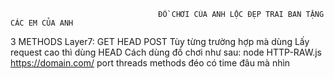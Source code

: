                                      ĐỒ CHƠI CỦA ANH LỘC ĐẸP TRAI BAN TẶNG CÁC EM CỦA ANH
3 METHODS Layer7: GET HEAD POST
Tùy từng trường hợp mà dùng
Lấy request cao thì dùng HEAD
Cách dùng đồ chơi như sau:
node HTTP-RAW.js https://domain.com/ port threads methods
đéo có time đâu mà nhìn
